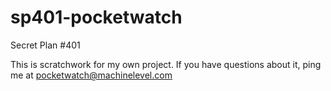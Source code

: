 # sp401-pocketwatch
Secret Plan #401

This is scratchwork for my own project. If you have questions about it, ping me at pocketwatch@machinelevel.com
